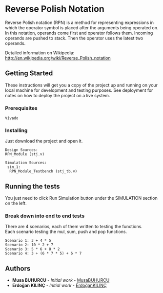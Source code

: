 # Reverse Polish Notation

Reverse Polish notation (RPN) is a method for representing expressions in which the operator symbol is placed after the arguments being operated on.
In this notation, operands come first and operator follows them. Incoming operands are pushed to stack. Then the operator uses the latest two operands.

Detailed information on Wikipedia:
http://en.wikipedia.org/wiki/Reverse_Polish_notation

## Getting Started

These instructions will get you a copy of the project up and running on your local machine for development and testing purposes. See deployment for notes on how to deploy the project on a live system.

### Prerequisites

```
Vivado
```

### Installing

Just download the project and open it.

```
Design Sources:
RPN_Module (stj.v)

Simulation Sources:
 sim_1:
  RPN_Module_Testbench (stj_tb.v)
```
## Running the tests

You just need to click Run Simulation button under the SIMULATION section on the left.

### Break down into end to end tests

There are 4 scenarios, each of them written to testing the functions.  
Each scenario testing the mul, sum, push and pop functions.

```
Scenario 1: 3 + 4 * 5
Scenario 2: 10 * 2 + 7
Scenario 3: 5 * 6 + 8 * 2
Scenario 4: 3 + (6 * 7 * 5) + 6 * 7
```

## Authors

* **Musa BUHURCU** - *Initial work* - [MusaBUHURCU](https://github.com/musabhc)
* **Erdoğan KILINÇ** - *Initial work* - [ErdoğanKILINÇ](https://github.com/erdogankilinc)

